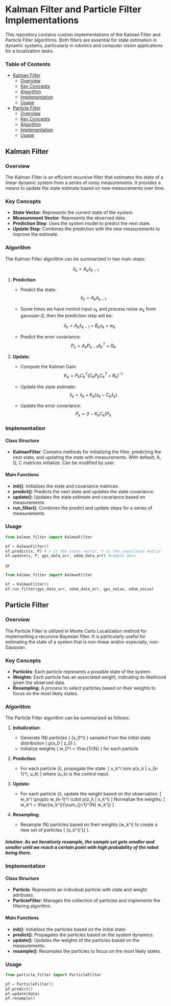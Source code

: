 # Kalman Filter and Particle Filter Implementations

This repository contains custom implementations of the Kalman Filter and Particle Filter algorithms. Both filters are essential for state estimation in dynamic systems, particularly in robotics and computer vision applications for a localization tasks.

### Table of Contents
- [Kalman Filter](#kalman-filter)
  - [Overview](#overview)
  - [Key Concepts](#key-concepts)
  - [Algorithm](#algorithm)
  - [Implementation](#implementation)
  - [Usage](#usage)
- [Particle Filter](#particle-filter)
  - [Overview](#overview-1)
  - [Key Concepts](#key-concepts-1)
  - [Algorithm](#algorithm-1)
  - [Implementation](#implementation-1)
  - [Usage](#usage-1)

## Kalman Filter

### Overview

The Kalman Filter is an efficient recursive filter that estimates the state of a linear dynamic system from a series of noisy measurements. It provides a means to update the state estimate based on new measurements over time.

### Key Concepts

- **State Vector**: Represents the current state of the system.
- **Measurement Vector**: Represents the observed data.
- **Prediction Step**: Uses the system model to predict the next state.
- **Update Step**: Combines the prediction with the new measurements to improve the estimate.

### Algorithm

The Kalman Filter algorithm can be summarized in two main steps:

```math 
\hat{x}_{k} = A_k \hat{x}_{k-1}
```

1. **Prediction**:
   - Predict the state: $$\hat{x}_{k} = A_k \hat{x}_{k-1}$$

   - Some times we have control input $u_k$ and process noise $w_k$ from gaussian $Q$, then the prediction step will be:
   
   $$\hat{x}_{k} = A_k \hat{x}_{k-1} + B_k u_k + w_k$$

   - Predict the error covariance: $$P_{k} = A_k P_{k-1} A_k^T + Q_k$$

2. **Update**:
   - Compute the Kalman Gain: $$K_k = P_{k} C_k^T (C_k P_{k} C_k^T + R_k)^{-1}$$

   - Update the state estimate: $$\hat{x}_{k} = \hat{x}_{k} + K_k (z_k - C_k \hat{x}_{k})$$
   - Update the error covariance: $$P_{k} = (I - K_k C_k) P_{k}$$

### Implementation

#### Class Structure

- **KalmanFilter**: Contains methods for initializing the filter, predicting the next state, and updating the state with measurements. With default, A, Q, C matrices initialize. Can be modified by user.

#### Main Functions

- **init()**: Initializes the state and covariance matrices.
- **predict()**: Predicts the next state and updates the state covariance.
- **update()**: Updates the state estimate and covariance based on measurements.
- **run_filter()**: Combines the predict and update steps for a series of measurements.

### Usage
```python
from kalman_filter import KalmanFilter

kf = KalmanFilter()
kf.predict(x, P) # x is the state vector, P is the covariance matrix
kf.update(x, P, gps_data_arr, odom_data_arr) #sample data
```
or 
```python
from kalman_filter import KalmanFilter

kf = KalmanFilter()
kf.run_filter(gps_data_arr, odom_data_arr, gps_noise, odom_noise)
```

## Particle Filter

### Overview

The Particle Filter is utilized in Monte Carlo Localization method for implementing a recursive Bayesian filter. It is particularly useful for estimating the state of a system that is non-linear and/or especially, non-Gaussian. 

### Key Concepts

- **Particles**: Each particle represents a possible state of the system.
- **Weights**: Each particle has an associated weight, indicating its likelihood given the observed data.
- **Resampling**: A process to select particles based on their weights to focus on the most likely states.

### Algorithm

The Particle Filter algorithm can be summarized as follows:

1. **Initialization**:
   - Generate \(N\) particles \( \{x_0^i\} \) sampled from the initial state distribution \( p(x_0 | z_0) \).
   - Initialize weights \( w_0^i = \frac{1}{N} \) for each particle.

2. **Prediction**:
   - For each particle \(i\), propagate the state:
   \[
   x_k^i \sim p(x_k | x_{k-1}^i, u_k)
   \]
   where \(u_k\) is the control input.

3. **Update**:
   - For each particle \(i\), update the weight based on the observation:
   \[
   w_k^i \propto w_{k-1}^i \cdot p(z_k | x_k^i)
   \]
   Normalize the weights:
   \[
   w_k^i = \frac{w_k^i}{\sum_{j=1}^{N} w_k^j}
   \]

4. **Resampling**:
   - Resample \(N\) particles based on their weights \(w_k^i\) to create a new set of particles \( \{x_k^{i'}\} \).

##### Intution: As we iteratively resample, the sample set gets smaller and smaller until we reach a certain point with high probability of the robot being there.

### Implementation

#### Class Structure

- **Particle**: Represents an individual particle with state and weight attributes.
- **ParticleFilter**: Manages the collection of particles and implements the filtering algorithm.

#### Main Functions

- **init()**: Initializes the particles based on the initial state.
- **predict()**: Propagates the particles based on the system dynamics.
- **update()**: Updates the weights of the particles based on the measurements.
- **resample()**: Resamples the particles to focus on the most likely states.

### Usage

```python
from particle_filter import ParticleFilter

pf = ParticleFilter()
pf.predict()
pf.update(data)
pf.resample()
```

